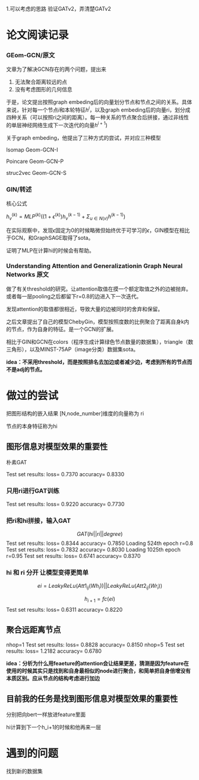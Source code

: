 1.可以考虑的思路 
验证GATv2，弄清楚GATv2

# 论文阅读记录
### GEom-GCN/原文
文章为了解决GCN存在的两个问题，提出来

1. 无法聚合距离较远的点
2. 没有考虑图形的几何信息

于是，论文提出按照graph embeding后的向量划分节点和节点之间的关系。具体来说，针对每一个节点$i$和本轮特征$h^i$，以及graph embeding后的向量ri，划分成四种关系（可以按照ri之间的距离）。每一种关系的节点聚合后拼接，通过非线性的单层神经网络生成下一次迭代的向量$h^{i+1})$

关于graph embeding，他提出了三种方式的尝试，并对应三种模型

Isomap Geom-GCN-I

Poincare  Geom-GCN-P 

struc2vec  Geom-GCN-S
### GIN/转述
核心公式 

$h_v^{(k)}=MLP^{(k)}((1+\epsilon ^{(k)})h_v^{(k-1)}+\Sigma_{u\in N(v)}h^{(k-1)})$

在实际观察中，发现$\epsilon$固定为0的时候略微但始终优于可学习的$\epsilon$，GIN模型在相比于GCN，和GraphSAGE取得了sota。

证明了MLP在计算hi的时候会有帮助。

### Understanding Attention and Generalizationin Graph Neural Networks 原文

做了有关threshold的研究。让attention取值在摸一个额定取值之外的边被抛弃。或者每一层pooling之后都留下r=0.8的边进入下一次迭代。

发现attention的取值都很相近，导致大量的边被同时的舍弃和保留。

之后文章提出了自己的模型ChebyGin，模型按照度数的比例聚合了距离自身k内的节点，作为自身的特征。是一个GCN的扩展。

相比于GIN和GCN在colors（程序生成计算绿色节点数量的数据集），triangle（数三角形），以及MINST-75AP（image分类）数据集sota。


**idea：不采用threshold，而是按照排名去加边或者减少边，考虑到所有的节点而不是adj的节点。**
# 做过的尝试
把图形结构的嵌入结果 [N,node_number]维度的向量称为 ri

节点的本身特征称为hi

## 图形信息对模型效果的重要性
朴素GAT

Test set results: loss= 0.7370 accuracy= 0.8330
### 只用ri进行GAT训练
Test set results: loss= 0.9220 accuracy= 0.7730

### 把ri和hi拼接，输入GAT
$$GAT (hi || ri || degree)$$
Test set results: loss= 0.8344 accuracy= 0.7850
Loading 524th epoch r=0.8
Test set results: loss= 0.7832 accuracy= 0.8030
Loading 1025th epoch r=0.95
Test set results: loss= 0.6741 accuracy= 0.8370
### hi 和 ri 分开 让模型变得更简单

$$ei= LeakyReLu(Att1_{ij}(Wh_i)) ||  LeakyReLu(Att2_{ij}(Wr_i))$$

$$h_{i+1}=fc(ei)$$
Test set results: loss= 0.6311 accuracy= 0.8220
## 聚合远距离节点
nhop=1
Test set results: loss= 0.8828 accuracy= 0.8150
nhop=5
Test set results: loss= 1.2182 accuracy= 0.6780

**idea：分析为什么用feaeture的attention会让结果更差，猜测是因为feature在使用的时候其实只是找到和自身最相似的node进行聚合，和简单把自身倍增没有本质区别。应从节点的结构考虑进行加边**

## 目前我的任务是找到图形信息对模型效果的重要性

分别把向bert一样放进feature里面

hi计算到下一个h_i+1的时候和他再来一层

# 遇到的问题 
找到新的数据集